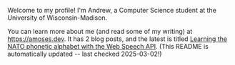 Welcome to my profile! I'm Andrew, a Computer Science student at the University of Wisconsin-Madison.

You can learn more about me (and read some of my writing) at https://amoses.dev. It has 2 blog posts, and the latest is titled [Learning the NATO phonetic alphabet with the Web Speech API](https://www.amoses.dev/blog/nato-alphabet/). (This README is automatically updated -- last checked 2025-03-02!)